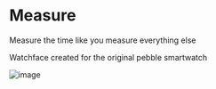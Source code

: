 Measure
=======
Measure the time like you measure everything else

Watchface created for the original pebble smartwatch

![image](https://user-images.githubusercontent.com/5152500/149377055-42dfaccc-c4b8-48ed-8e28-95af371c6079.png)
